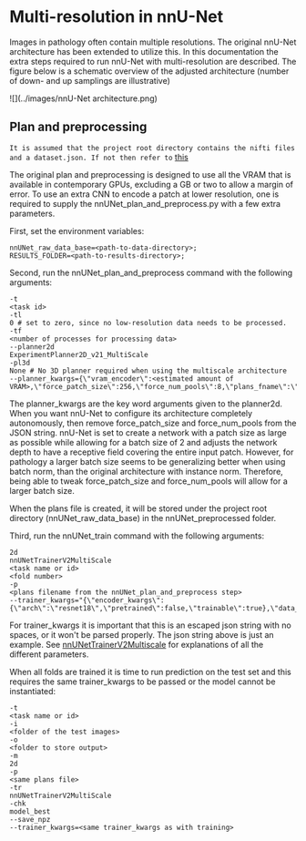 # Multi-resolution in nnU-Net

Images in pathology often contain multiple resolutions. The original nnU-Net architecture has been extended
to utilize this. In this documentation the extra steps required to run nnU-Net with multi-resolution are described.
The figure below is a schematic overview of the adjusted architecture (number of down- and up samplings are
illustrative)

![](../images/nnU-Net architecture.png)

## Plan and preprocessing

`It is assumed that the project root directory contains the nifti files and a dataset.json. If not then refer to` [this](documentation/dataset_conversion.md)

The original plan and preprocessing is designed to use all the VRAM that is available in contemporary GPUs, excluding
a GB or two to allow a margin of error. To use an extra CNN to encode a patch at lower resolution, one is required to
supply the nnUNet_plan_and_preprocess.py with a few extra parameters.

First, set the environment variables:

```
nnUNet_raw_data_base=<path-to-data-directory>;
RESULTS_FOLDER=<path-to-results-directory>;
```

Second, run the nnUNet_plan_and_preprocess command with the following arguments:

```
-t 
<task id>
-tl
0 # set to zero, since no low-resolution data needs to be processed.
-tf
<number of processes for processing data>
--planner2d
ExperimentPlanner2D_v21_MultiScale
-pl3d
None # No 3D planner required when using the multiscale architecture
--planner_kwargs={\"vram_encoder\":<estimated amount of VRAM>,\"force_patch_size\":256,\"force_num_pools\":8,\"plans_fname\":\"nnUNetPlansv2.1_self_configuring_256ps.pkl\"}
```

The planner_kwargs are the key word arguments given to the planner2d. When you want nnU-Net to configure its
architecture
completely autonomously, then remove force_patch_size and force_num_pools from the JSON string. nnU-Net is set to
create a network with a patch size as large as possible while allowing for a batch size of 2 and adjusts the network
depth to have a receptive field covering the entire input patch. However, for pathology a larger batch size seems
to be generalizing better when using batch norm, than the original architecture with instance norm. Therefore,
being able to tweak force_patch_size and force_num_pools will allow for a larger batch size.

When the plans file is created, it will be stored under the project root directory (nnUNet_raw_data_base) in the
nnUNet_preprocessed folder.

Third, run the nnUNet_train command with the following arguments:

```
2d
nnUNetTrainerV2MultiScale
<task name or id>
<fold number>
-p
<plans filename from the nnUNet_plan_and_preprocess step>
--trainer_kwargs="{\"encoder_kwargs\":{\"arch\":\"resnet18\",\"pretrained\":false,\"trainable\":true},\"data_origin\":\"/data/pathology/archives/endometrium/endoaid/wsis/development/dense_annotations/tif/*\",\"spacing\":2.0,\"plot_validation_results\":true,\"debug_plot_color_values\":\"white,firebrick,pink,purple,red,green,blue,blue\",\"norm_op\":\"batch\"}"
```

For trainer_kwargs it is important that this is an escaped json string with no spaces, or it won't be parsed properly.
The json string above is just an example.
See [nnUNetTrainerV2Multiscale](../../nnunet/training/network_training/diag/nnUNetTrainerV2MultiScale.py) for
explanations of all the different parameters.

When all folds are trained it is time to run prediction on the test set and this requires the same trainer_kwargs to be
passed or the model cannot be instantiated:

```
-t
<task name or id>
-i
<folder of the test images>
-o
<folder to store output>
-m
2d 
-p
<same plans file>
-tr
nnUNetTrainerV2MultiScale
-chk
model_best
--save_npz
--trainer_kwargs=<same trainer_kwargs as with training>
```


